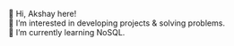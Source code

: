 :wave: Hi, Akshay here!<br />
👀 I’m interested in developing projects & solving problems.<br />
🌱 I’m currently learning NoSQL.
